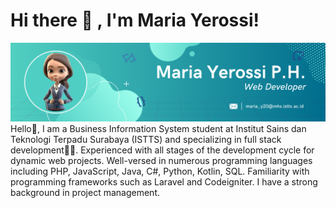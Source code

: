 # Hi there 👋 , I'm Maria Yerossi!
![screenshot](backgroundLin1.png)
Hello👋, I am a Business Information System student at Institut Sains dan Teknologi Terpadu Surabaya (ISTTS) and specializing in full stack development👩‍💻. Experienced with all stages of the development cycle for dynamic web projects. Well-versed in numerous programming languages including PHP, JavaScript, Java, C#, Python, Kotlin, SQL. Familiarity with programming frameworks such as Laravel and Codeigniter. I have a strong background in project management.
